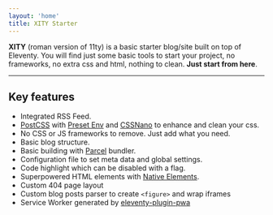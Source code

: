 ```yaml
---
layout: 'home'
title: XITY Starter
---
```


**XITY** (roman version of 11ty) is a basic starter blog/site built on top of Eleventy. You will find just some basic tools to start your project, no frameworks, no extra css and html, nothing to clean. **Just start from here**.

---

## Key features

- Integrated RSS Feed.
- [PostCSS](https://postcss.org) with [Preset Env](https://preset-env.cssdb.org) and [CSSNano](https://cssnano.co) to enhance and clean your css.
- No CSS or JS frameworks to remove. Just add what you need.
- Basic blog structure.
- Basic building with [Parcel](https://parceljs.org/) bundler.
- Configuration file to set meta data and global settings.
- Code highlight which can be disabled with a flag.
- Superpowered HTML elements with [Native Elements](https://native-elements.stackblitz.io).
- Custom 404 page layout
- Custom blog posts parser to create `<figure>` and wrap iframes
- Service Worker generated by [eleventy-plugin-pwa](https://github.com/okitavera/eleventy-plugin-pwa)
